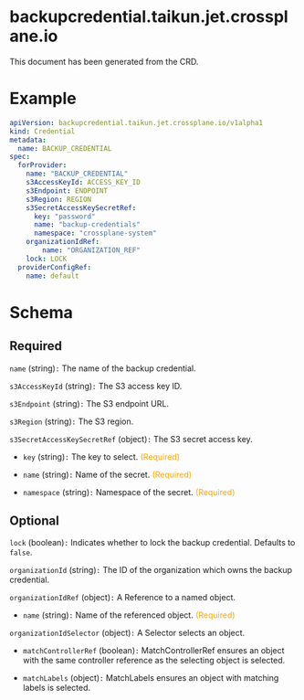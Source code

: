
backupcredential.taikun.jet.crossplane.io
=========================================


This document has been generated from the CRD.
  

# Example


```yaml
apiVersion: backupcredential.taikun.jet.crossplane.io/v1alpha1
kind: Credential
metadata:
  name: BACKUP_CREDENTIAL
spec:
  forProvider:
    name: "BACKUP_CREDENTIAL"
    s3AccessKeyId: ACCESS_KEY_ID
    s3Endpoint: ENDPOINT
    s3Region: REGION
    s3SecretAccessKeySecretRef:
      key: "password"
      name: "backup-credentials"
      namespace: "crossplane-system"
    organizationIdRef:
        name: "ORGANIZATION_REF"
    lock: LOCK
  providerConfigRef:
    name: default

```  

# Schema
  

## Required
  
`name` (string)`:` The name of the backup credential.
  
`s3AccessKeyId` (string)`:` The S3 access key ID.
  
`s3Endpoint` (string)`:` The S3 endpoint URL.
  
`s3Region` (string)`:` The S3 region.
  
`s3SecretAccessKeySecretRef` (object)`:` The S3 secret access key.

* `key` (string)`:` The key to select.<font color="orange"> (Required)</font>  

* `name` (string)`:` Name of the secret.<font color="orange"> (Required)</font>  

* `namespace` (string)`:` Namespace of the secret.<font color="orange"> (Required)</font>  
  

## Optional
  
`lock` (boolean)`:` Indicates whether to lock the backup credential. Defaults to `false`.
  
`organizationId` (string)`:` The ID of the organization which owns the backup credential.
  
`organizationIdRef` (object)`:` A Reference to a named object.

* `name` (string)`:` Name of the referenced object.<font color="orange"> (Required)</font>  
  
`organizationIdSelector` (object)`:` A Selector selects an object.

* `matchControllerRef` (boolean)`:` MatchControllerRef ensures an object with the same controller reference as the selecting object is selected.  

* `matchLabels` (object)`:` MatchLabels ensures an object with matching labels is selected.  
  
